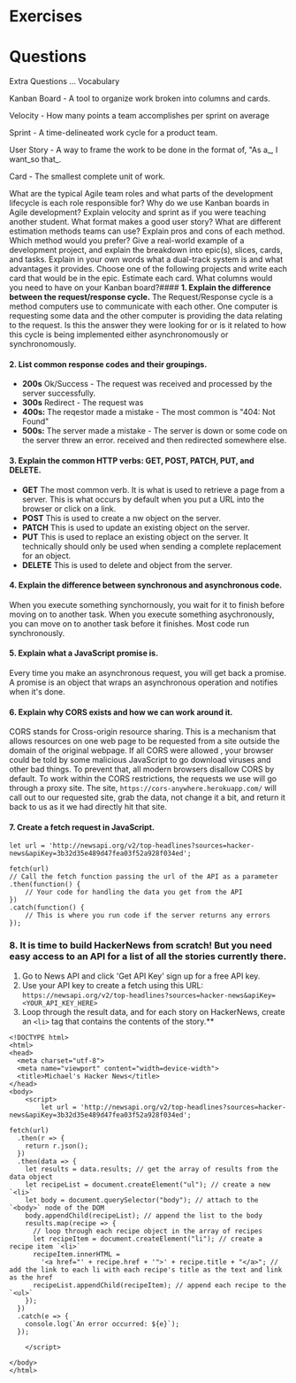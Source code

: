 # **Exercises**
# **Questions**

Extra Questions ... Vocabulary

Kanban Board - A tool to organize work broken into columns and cards.

Velocity - How many points a team accomplishes per sprint on average

Sprint - A time-delineated work cycle for a product team.

User Story - A way to frame the work to be done in the format of, "As a_, I want_so that_.

Card - The smallest complete unit of work.

What are the typical Agile team roles and what parts of the development lifecycle is each role responsible for?
Why do we use Kanban boards in Agile development?
Explain velocity and sprint as if you were teaching another student.
What format makes a good user story?
What are different estimation methods teams can use? Explain pros and cons of each method. Which method would you prefer?
Give a real-world example of a development project, and explain the breakdown into epic(s), slices, cards, and tasks.
Explain in your own words what a dual-track system is and what advantages it provides.
Choose one of the following projects and write each card that would be in the epic. Estimate each card. What columns would you need to have on your Kanban board?#### **1. Explain the difference between the request/response cycle.**
The Request/Response cycle is a method computers use to communicate with each other. One computer is requesting some data and the other computer is providing the data relating to the request. Is this the answer they were looking for or is it related to how this cycle is being implemented either asynchronomously or synchronomously.
#### **2. List common response codes and their groupings.**

* **200s** Ok/Success - The request was received and processed by the server successfully.
* **300s** Redirect - The request was
* **400s:** The reqestor made a mistake - The most common is "404: Not Found"
* **500s:** The server made a mistake - The server is down or some code on the server threw an error.
 received and then redirected somewhere else.

#### **3. Explain the common HTTP verbs: GET, POST, PATCH, PUT, and DELETE.**

* **GET**
The most common verb. It is what is used to retrieve a page from a server. This is what occurs by default when you put a URL into the browser or click on a link.
* **POST**
This is used to create a nw object on the server.
* **PATCH**
This is used to update an existing object on the server.
* **PUT**
This is used to replace an existing object on the server. It technically should only be used when sending a complete replacement for an object.
* **DELETE**
This is used to delete and object from the server.

#### **4. Explain the difference between synchronous and asynchronous code.**
When you execute something synchornously, you wait for it to finish before moving on to another task. When you execute something asychronously, you can move on to another task before it finishes. Most code run synchronously.
#### **5. Explain what a JavaScript promise is.**
Every time you make an asynchronous request, you will get back a promise. A promise is an object that wraps an asynchronous operation and notifies when it's done.
#### **6. Explain why CORS exists and how we can work around it.**
CORS stands for Cross-origin resource sharing. This is a mechanism that allows resources on one web page to be requested from a site outside the domain of the original webpage. If all CORS were allowed , your browser could be told by some malicious JavaScript to go download viruses and other bad things. To prevent that, all modern browsers disallow CORS by default. To work within the CORS restrictions, the requests we use will go through a proxy site. The site, `https://cors-anywhere.herokuapp.com/` will call out to our requested site, grab the data, not change it a bit, and return it back to us as it we had directly hit that site.
#### **7. Create a fetch request in JavaScript.**
```
let url = 'http://newsapi.org/v2/top-headlines?sources=hacker-news&apiKey=3b32d35e489d47fea03f52a928f034ed';
    
fetch(url) 
// Call the fetch function passing the url of the API as a parameter
.then(function() {
    // Your code for handling the data you get from the API
})
.catch(function() {
    // This is where you run code if the server returns any errors
});
```

### **8. It is time to build HackerNews from scratch! But you need easy access to an API for a list of all the stories currently there.**
1. Go to News API and click 'Get API Key' sign up for a free API key. 
2. Use your API key to create a fetch using this URL: `https://newsapi.org/v2/top-headlines?sources=hacker-news&apiKey=<YOUR_API_KEY_HERE>` 
3. Loop through the result data, and for each story on HackerNews, create an `<li>` tag that contains the contents of the story.**

```
<!DOCTYPE html>
<html>
<head>
  <meta charset="utf-8">
  <meta name="viewport" content="width=device-width">
  <title>Michael's Hacker News</title>
</head>
<body>
    <script>
        let url = 'http://newsapi.org/v2/top-headlines?sources=hacker-news&apiKey=3b32d35e489d47fea03f52a928f034ed';

fetch(url)
  .then(r => {
    return r.json();
  })
  .then(data => {
    let results = data.results; // get the array of results from the data object
    let recipeList = document.createElement("ul"); // create a new `<li>`
    let body = document.querySelector("body"); // attach to the `<body>` node of the DOM
    body.appendChild(recipeList); // append the list to the body
    results.map(recipe => {
      // loop through each recipe object in the array of recipes
      let recipeItem = document.createElement("li"); // create a recipe item `<li>`
      recipeItem.innerHTML =
        '<a href="' + recipe.href + '">' + recipe.title + "</a>"; // add the link to each li with each recipe's title as the text and link as the href
      recipeList.appendChild(recipeItem); // append each recipe to the `<ul>`
    });
  })
  .catch(e => {
    console.log(`An error occurred: ${e}`);
  });

    </script>

</body>
</html>
```


